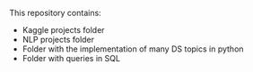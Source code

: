 This repository contains:
- Kaggle projects folder
- NLP projects folder
- Folder with the implementation of many DS topics in python
- Folder with queries in SQL
